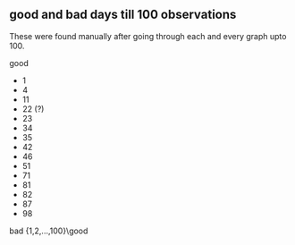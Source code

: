 ## good and bad days till 100 observations
These were found manually after going through each and every graph upto 100.

good
- 1
- 4
- 11
- 22 (?)
- 23
- 34
- 35
- 42
- 46
- 51
- 71
- 81
- 82
- 87
- 98

bad
{1,2,...,100}\good
